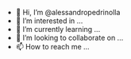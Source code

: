 - 👋 Hi, I’m @alessandropedrinolla
- 👀 I’m interested in ...
- 🌱 I’m currently learning ...
- 💞️ I’m looking to collaborate on ...
- 📫 How to reach me ...

<!---
alessandropedrinolla/alessandropedrinolla is a ✨ special ✨ repository because its `README.md` (this file) appears on your GitHub profile.
You can click the Preview link to take a look at your changes.
--->
